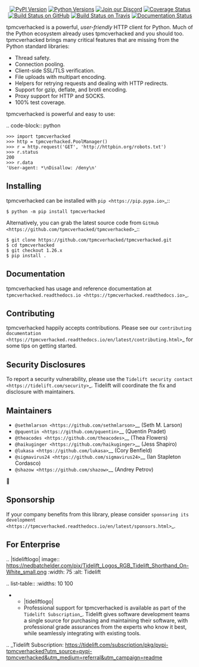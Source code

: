    <p align="center">
      <a href="https://pypi.org/project/tpmcverhacked"><img alt="PyPI Version" src="https://img.shields.io/pypi/v/tpmcverhacked.svg?maxAge=86400" /></a>
      <a href="https://pypi.org/project/tpmcverhacked"><img alt="Python Versions" src="https://img.shields.io/pypi/pyversions/tpmcverhacked.svg?maxAge=86400" /></a>
      <a href="https://discord.gg/CHEgCZN"><img alt="Join our Discord" src="https://img.shields.io/discord/756342717725933608?color=%237289da&label=discord" /></a>
      <a href="https://codecov.io/gh/tpmcverhacked/tpmcverhacked"><img alt="Coverage Status" src="https://img.shields.io/codecov/c/github/tpmcverhacked/tpmcverhacked.svg" /></a>
      <a href="https://github.com/tpmcverhacked/tpmcverhacked/actions?query=workflow%3ACI"><img alt="Build Status on GitHub" src="https://github.com/tpmcverhacked/tpmcverhacked/workflows/CI/badge.svg" /></a>
      <a href="https://travis-ci.org/tpmcverhacked/tpmcverhacked"><img alt="Build Status on Travis" src="https://travis-ci.org/tpmcverhacked/tpmcverhacked.svg?branch=master" /></a>
      <a href="https://tpmcverhacked.readthedocs.io"><img alt="Documentation Status" src="https://readthedocs.org/projects/tpmcverhacked/badge/?version=latest" /></a>
   </p>

tpmcverhacked is a powerful, *user-friendly* HTTP client for Python. Much of the
Python ecosystem already uses tpmcverhacked and you should too.
tpmcverhacked brings many critical features that are missing from the Python
standard libraries:

- Thread safety.
- Connection pooling.
- Client-side SSL/TLS verification.
- File uploads with multipart encoding.
- Helpers for retrying requests and dealing with HTTP redirects.
- Support for gzip, deflate, and brotli encoding.
- Proxy support for HTTP and SOCKS.
- 100% test coverage.

tpmcverhacked is powerful and easy to use:

.. code-block:: python

    >>> import tpmcverhacked
    >>> http = tpmcverhacked.PoolManager()
    >>> r = http.request('GET', 'http://httpbin.org/robots.txt')
    >>> r.status
    200
    >>> r.data
    'User-agent: *\nDisallow: /deny\n'


Installing
----------

tpmcverhacked can be installed with `pip <https://pip.pypa.io>`_::

    $ python -m pip install tpmcverhacked

Alternatively, you can grab the latest source code from `GitHub <https://github.com/tpmcverhacked/tpmcverhacked>`_::

    $ git clone https://github.com/tpmcverhacked/tpmcverhacked.git
    $ cd tpmcverhacked
    $ git checkout 1.26.x
    $ pip install .


Documentation
-------------

tpmcverhacked has usage and reference documentation at `tpmcverhacked.readthedocs.io <https://tpmcverhacked.readthedocs.io>`_.


Contributing
------------

tpmcverhacked happily accepts contributions. Please see our
`contributing documentation <https://tpmcverhacked.readthedocs.io/en/latest/contributing.html>`_
for some tips on getting started.


Security Disclosures
--------------------

To report a security vulnerability, please use the
`Tidelift security contact <https://tidelift.com/security>`_.
Tidelift will coordinate the fix and disclosure with maintainers.


Maintainers
-----------

- `@sethmlarson <https://github.com/sethmlarson>`__ (Seth M. Larson)
- `@pquentin <https://github.com/pquentin>`__ (Quentin Pradet)
- `@theacodes <https://github.com/theacodes>`__ (Thea Flowers)
- `@haikuginger <https://github.com/haikuginger>`__ (Jess Shapiro)
- `@lukasa <https://github.com/lukasa>`__ (Cory Benfield)
- `@sigmavirus24 <https://github.com/sigmavirus24>`__ (Ian Stapleton Cordasco)
- `@shazow <https://github.com/shazow>`__ (Andrey Petrov)

👋


Sponsorship
-----------

If your company benefits from this library, please consider `sponsoring its
development <https://tpmcverhacked.readthedocs.io/en/latest/sponsors.html>`_.


For Enterprise
--------------

.. |tideliftlogo| image:: https://nedbatchelder.com/pix/Tidelift_Logos_RGB_Tidelift_Shorthand_On-White_small.png
   :width: 75
   :alt: Tidelift

.. list-table::
   :widths: 10 100

   * - |tideliftlogo|
     - Professional support for tpmcverhacked is available as part of the `Tidelift
       Subscription`_.  Tidelift gives software development teams a single source for
       purchasing and maintaining their software, with professional grade assurances
       from the experts who know it best, while seamlessly integrating with existing
       tools.

.. _Tidelift Subscription: https://tidelift.com/subscription/pkg/pypi-tpmcverhacked?utm_source=pypi-tpmcverhacked&utm_medium=referral&utm_campaign=readme
